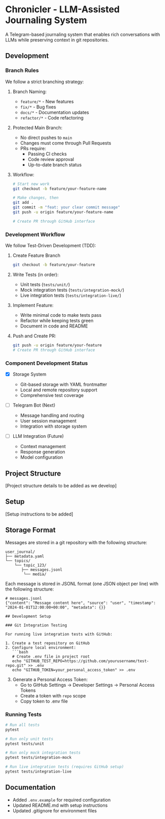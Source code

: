 # Chronicler - LLM-Assisted Journaling System

A Telegram-based journaling system that enables rich conversations with LLMs while preserving context in git repositories.

## Development

### Branch Rules
We follow a strict branching strategy:

1. Branch Naming:
   - `feature/*` - New features
   - `fix/*` - Bug fixes
   - `docs/*` - Documentation updates
   - `refactor/*` - Code refactoring

2. Protected Main Branch:
   - No direct pushes to `main`
   - Changes must come through Pull Requests
   - PRs require:
     - Passing CI checks
     - Code review approval
     - Up-to-date branch status

3. Workflow:
   ```bash
   # Start new work
   git checkout -b feature/your-feature-name
   
   # Make changes, then
   git add .
   git commit -m "feat: your clear commit message"
   git push -u origin feature/your-feature-name
   
   # Create PR through GitHub interface
   ```

### Development Workflow

We follow Test-Driven Development (TDD):

1. Create Feature Branch
   ```bash
   git checkout -b feature/your-feature
   ```

2. Write Tests (in order):
   - Unit tests (`tests/unit/`)
   - Mock integration tests (`tests/integration-mock/`)
   - Live integration tests (`tests/integration-live/`)

3. Implement Feature:
   - Write minimal code to make tests pass
   - Refactor while keeping tests green
   - Document in code and README

4. Push and Create PR:
   ```bash
   git push -u origin feature/your-feature
   # Create PR through GitHub interface
   ```

### Component Development Status

- [x] Storage System
  - Git-based storage with YAML frontmatter
  - Local and remote repository support
  - Comprehensive test coverage

- [ ] Telegram Bot (Next)
  - Message handling and routing
  - User session management
  - Integration with storage system

- [ ] LLM Integration (Future)
  - Context management
  - Response generation
  - Model configuration

## Project Structure
[Project structure details to be added as we develop]

## Setup
[Setup instructions to be added]

## Storage Format

Messages are stored in a git repository with the following structure:

```
user_journal/
├── metadata.yaml
└── topics/
    └── topic_123/
       ├── messages.jsonl
        └── media/
```

Each message is stored in JSONL format (one JSON object per line) with the following structure:

```
# messages.jsonl
{"content": "Message content here", "source": "user", "timestamp": "2024-01-01T12:00:00+00:00", "metadata": {}}

## Development Setup

### Git Integration Testing

For running live integration tests with GitHub:

1. Create a test repository on GitHub
2. Configure local environment:
   ```bash
   # Create .env file in project root
   echo "GITHUB_TEST_REPO=https://github.com/yourusername/test-repo.git" >> .env
   echo "GITHUB_TOKEN=your_personal_access_token" >> .env
   ```
3. Generate a Personal Access Token:
   - Go to GitHub Settings → Developer Settings → Personal Access Tokens
   - Create a token with `repo` scope
   - Copy token to .env file

### Running Tests

```bash
# Run all tests
pytest

# Run only unit tests
pytest tests/unit

# Run only mock integration tests
pytest tests/integration-mock

# Run live integration tests (requires GitHub setup)
pytest tests/integration-live
```

## Documentation
- Added `.env.example` for required configuration
- Updated README.md with setup instructions
- Updated .gitignore for environment files